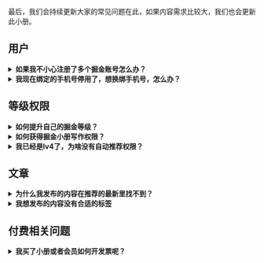 
最后，我们会持续更新大家的常见问题在此，如果内容需求比较大，我们也会更新此小册。

## 用户

<details>
<summary>
<strong>如果我不小心注册了多个掘金账号怎么办？</strong>
</summary>
<p>

掘金目前的账号体系中支持第三方注册，但如果要发表内容，都必须添加**手机号**。但是掘金早期的业务中有许多未认证的账号，因此对于老用户不小心注册多账号是一个比较复杂的处理流程：

- 我们尚未有账号合并的功能
- 可以在 APP去尝试注销其中你不用的账号
- 如果出现了一个账号购买了小册，一个账号是日常使用的情况，迁移暂时困难
- 如果你不方便，你也可以联系官方来处理，请你发送邮件到 feedback@xitu.io 邮箱。
    - 邮件内容包含： 
        - 你的个人账户主页链接（举例：https://juejin.cn/user/852876722177533）
        - 你要注销账号绑定的相关信息
- 这里也说一声抱歉，后续我们会专门就此问题提升账户系统解决

</p>
</details>

<details>
<summary>
<strong>我现在绑定的手机号停用了，想换绑手机号，怎么办？</strong>
</summary>
<p>

- 请你发送邮件到 feedback@xitu.io 邮箱。
- 邮件内容包含 
    - 你的个人账户主页链接（举例：https://juejin.cn/user/852876722177533）
    - 你原来的手机号xxxx、新的手机号


</p>
</details>



## 等级权限

<details>
<summary>
<strong>如何提升自己的掘金等级？</strong>
</summary>
<p>

生产更多优质的专栏，并让他获得更多的阅读数与点赞数。目前，只有原创专栏会计作掘力值的增长，沸点、分享的点赞阅读是无法增长掘力值的。

- [了解掘金：🏆 掘力值、等级与权限
](https://juejin.cn/book/6844733795329900551/section/6844733795371843597)

</p>
</details>

<details>
<summary>
<strong>如何获得掘金小册写作权限？</strong>
</summary>
<p>

获得掘金小册权限，需要您的掘力值提升到 10000 以上，获得 `Lv5` 等级。或者，请访问《[如何写一本掘金小册](https://juejin.cn/book/6844723704639782920)》并通过正规申请渠道申请掘金小册。

- [了解掘金：🏆 掘力值、等级与权限
](https://juejin.cn/book/6844733795329900551/section/6844733795371843597)
- 《[如何写一本掘金小册](https://juejin.cn/book/6844723704639782920)》

</p>
</details>

<details>
<summary>
<strong>我已经是lv4了，为啥没有自动推荐权限？</strong>
</summary>
<p>

- 近期掘金升级了创作者权益相关的规则和机制，上线之后也受到了大家的广泛关注。但是上线后，我们也遇到了很多掘友和反馈和吐槽。笔记和更文等水文和低质量内容频繁被推上首页，更有甚者，日更占楼贴也会自动进行推荐。
- 目前掘金的推荐加入二层过滤机制，对于自动推荐但是不符合推荐标准的内容进行人工干预。

</p>
</details>

## 文章

<details>
<summary>
<strong>为什么我发布的内容在推荐的最新里找不到？</strong>
</summary>
<p>

每个用户生产的内容需要根据其掘力值与影响因子的高低才能进入推荐列表。如果想让您的的内容尽快被推荐，则需要您生产更多、更好地内容。如果您的掘力值提升到 5000 即 `Lv4` 等级以上，您发布的内容会直接进入推荐列表。

而关注您的人，可以在关注入口中直接阅读您的内容，因而获得更多粉丝很有价值！

- [了解掘金：🏆 掘力值、等级与权限
](https://juejin.cn/book/6844733795329900551/section/6844733795371843597)
- [使用掘金：🔥 如何让你的文章获得更多曝光和认可](https://juejin.cn/book/6844733795329900551/section/6844733795380232206)
- [使用掘金：👮‍♀️掘金的内容审核和推荐规则](https://juejin.cn/book/6844733795329900551/section/6876001660431400967)
- [使用掘金：❎ 违规文章是什么样的，有哪些处罚措施？](https://juejin.cn/book/6844733795329900551/section/6844733795380232200)
- 添加我们小编微信：`chnyifan` 他会协助你。

</p>
</details>

<details>
<summary>
<strong>我想发布的内容没有合适的标签</strong>
</summary>
<p>

目前，掘金的标签体系是封闭的，有小编们管理。因而，当您发布的内容没有合适的标签时，可以直接反馈给我们的小编。但是，请务必注意，掘金的标签是定义内容的核心数据，因而比较杂乱、模糊的标签不会被添加。

- [使用掘金：🔥 如何让你的文章获得更多曝光和认可](https://juejin.cn/book/6844733795329900551/section/6844733795380232206)
- [使用掘金：💬 如何给掘金社区提建议 & Bug](https://juejin.cn/book/6844733795329900551/section/6844733795384442893)

- 添加我们小编微信：`chnyifan` 他会协助你。

</p>
</details>


## 付费相关问题

<details>
<summary>
<strong>我买了小册或者会员如何开发票呢？</strong>
</summary>
<p>
目前，购买小册和会员都是可以开发票的，如果你要开发票，你可以填写以下问卷：
    
- [发票申请链接](https://wenjuan.feishu.cn/m?t=s4bEwCnPlpyi-hxgc)
</p>
</details>


